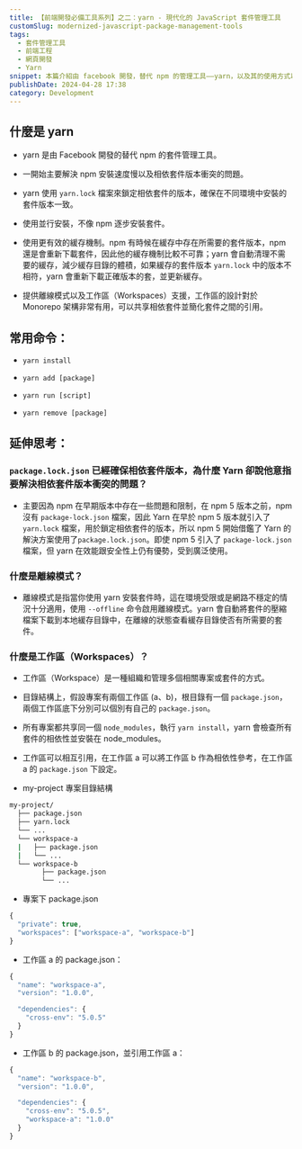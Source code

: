 ```yaml
---
title: 【前端開發必備工具系列】之二：yarn - 現代化的 JavaScript 套件管理工具
customSlug: modernized-javascript-package-management-tools
tags:
  - 套件管理工具
  - 前端工程
  - 網頁開發
  - Yarn
snippet: 本篇介紹由 facebook 開發，替代 npm 的管理工具——yarn，以及其的使用方式以及其優點。
publishDate: 2024-04-28 17:38
category: Development
---
```


## 什麼是 yarn
- yarn 是由 Facebook 開發的替代 npm 的套件管理工具。

- 一開始主要解決 npm 安裝速度慢以及相依套件版本衝突的問題。

- yarn 使用 `yarn.lock` 檔案來鎖定相依套件的版本，確保在不同環境中安裝的套件版本一致。

- 使用並行安裝，不像 npm 逐步安裝套件。

- 使用更有效的緩存機制。npm 有時候在緩存中存在所需要的套件版本，npm 還是會重新下載套件，因此他的緩存機制比較不可靠；yarn 會自動清理不需要的緩存，減少緩存目錄的體積，如果緩存的套件版本 `yarn.lock` 中的版本不相符，yarn 會重新下載正確版本的套，並更新緩存。

- 提供離線模式以及工作區（Workspaces）支援，工作區的設計對於 Monorepo 架構非常有用，可以共享相依套件並簡化套件之間的引用。



## 常用命令：

- `yarn install`

- `yarn add [package]`

- `yarn run [script]`

- `yarn remove [package]`

## 延伸思考：

### `package.lock.json` 已經確保相依套件版本，為什麼 Yarn 卻說他意指要解決相依套件版本衝突的問題？

- 主要因為 npm 在早期版本中存在一些問題和限制，在 npm 5 版本之前，npm 沒有 `package-lock.json` 檔案，因此 Yarn 在早於 npm 5 版本就引入了 `yarn.lock` 檔案，用於鎖定相依套件的版本，所以 npm 5 開始借鑑了 Yarn 的解決方案使用了`package.lock.json`。即使 npm 5 引入了 `package-lock.json` 檔案，但 yarn 在效能跟安全性上仍有優勢，受到廣泛使用。

### 什麼是離線模式？

- 離線模式是指當你使用 yarn 安裝套件時，這在環境受限或是網路不穩定的情況十分適用，使用 `--offline` 命令啟用離線模式。yarn 會自動將套件的壓縮檔案下載到本地緩存目錄中，在離線的狀態查看緩存目錄使否有所需要的套件。

### 什麼是工作區（Workspaces）？

- 工作區（Workspace）是一種組織和管理多個相關專案或套件的方式。

- 目錄結構上，假設專案有兩個工作區 (a、b)，根目錄有一個 `package.json`，兩個工作區底下分別可以個別有自己的 `package.json`。

- 所有專案都共享同一個 `node_modules`，執行 `yarn install`，yarn 會檢查所有套件的相依性並安裝在 node_modules。

- 工作區可以相互引用，在工作區 a 可以將工作區 b 作為相依性參考，在工作區 a 的 `package.json` 下設定。

- my-project 專案目錄結構

```bash title="my-project"
my-project/
  ├── package.json
  ├── yarn.lock
  └── ...
  └── workspace-a
  |   ├── package.json
  |   └── ...
  └── workspace-b
        ├── package.json
        └── ...
```

- 專案下 package.json

```javascript title="package.json"
{
  "private": true,
  "workspaces": ["workspace-a", "workspace-b"]
}
```
- 工作區 a 的 package.json：

```javascript title="workspace-a/package.json"
{
  "name": "workspace-a",
  "version": "1.0.0",

  "dependencies": {
    "cross-env": "5.0.5"
  }
}
```
- 工作區 b 的 package.json，並引用工作區 a：

```javascript title="workspace-b/package.json"
{
  "name": "workspace-b",
  "version": "1.0.0",

  "dependencies": {
    "cross-env": "5.0.5",
    "workspace-a": "1.0.0"
  }
}
```
